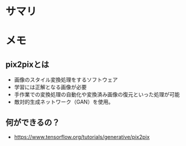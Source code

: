 # サマリ

# メモ
## pix2pixとは
- 画像のスタイル変換処理をするソフトウェア
- 学習には正解となる画像が必要
- 手作業での変換処理の自動化や変換済み画像の復元といった処理が可能
- 敵対的生成ネットワーク（GAN）を使用。
## 何ができるの？
- https://www.tensorflow.org/tutorials/generative/pix2pix


